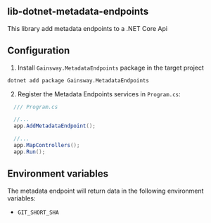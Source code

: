 ## lib-dotnet-metadata-endpoints

This library add metadata endpoints to a .NET Core Api

## Configuration

1. Install `Gainsway.MetadataEndpoints` package in the target project
  ```sh
  dotnet add package Gainsway.MetadataEndpoints
  ```
2. Register the Metadata Endpoints services in `Program.cs`:
  ```csharp
    /// Program.cs

    //... 
    app.AddMetadataEndpoint();

    //...
    app.MapControllers();
    app.Run();
  ```

## Environment variables

The metadata endpoint will return data in the following environment variables:
- `GIT_SHORT_SHA`